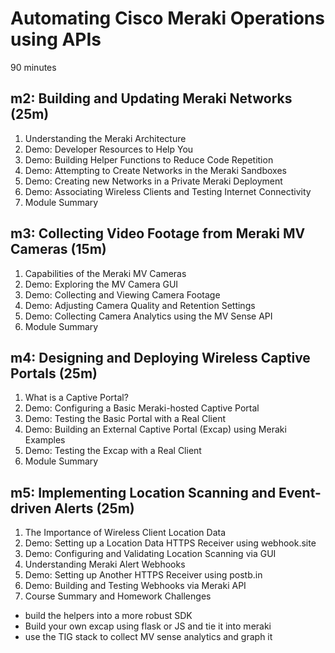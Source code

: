 # Automating Cisco Meraki Operations using APIs
90 minutes

## m2: Building and Updating Meraki Networks (25m)
1. Understanding the Meraki Architecture
2. Demo: Developer Resources to Help You
3. Demo: Building Helper Functions to Reduce Code Repetition
4. Demo: Attempting to Create Networks in the Meraki Sandboxes
5. Demo: Creating new Networks in a Private Meraki Deployment
6. Demo: Associating Wireless Clients and Testing Internet Connectivity
7. Module Summary

## m3: Collecting Video Footage from Meraki MV Cameras (15m)
1. Capabilities of the Meraki MV Cameras
2. Demo: Exploring the MV Camera GUI
3. Demo: Collecting and Viewing Camera Footage
4. Demo: Adjusting Camera Quality and Retention Settings
5. Demo: Collecting Camera Analytics using the MV Sense API
6. Module Summary

## m4: Designing and Deploying Wireless Captive Portals (25m)
1. What is a Captive Portal?
2. Demo: Configuring a Basic Meraki-hosted Captive Portal
3. Demo: Testing the Basic Portal with a Real Client
4. Demo: Building an External Captive Portal (Excap) using Meraki Examples
5. Demo: Testing the Excap with a Real Client
6. Module Summary

## m5: Implementing Location Scanning and Event-driven Alerts (25m)
1. The Importance of Wireless Client Location Data
2. Demo: Setting up a Location Data HTTPS Receiver using webhook.site
3. Demo: Configuring and Validating Location Scanning via GUI
4. Understanding Meraki Alert Webhooks
5. Demo: Setting up Another HTTPS Receiver using postb.in
6. Demo: Building and Testing Webhooks via Meraki API
7. Course Summary and Homework Challenges
  - build the helpers into a more robust SDK
  - Build your own excap using flask or JS and tie it into meraki
  - use the TIG stack to collect MV sense analytics and graph it
